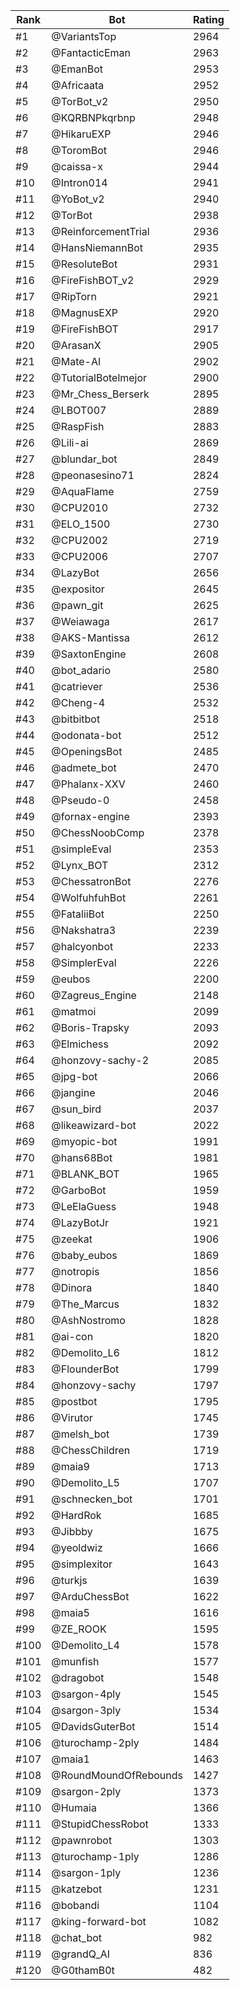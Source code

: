 Rank|Bot|Rating
---|---|---
#1|@VariantsTop|2964
#2|@FantacticEman|2963
#3|@EmanBot|2953
#4|@Africaata|2952
#5|@TorBot_v2|2950
#6|@KQRBNPkqrbnp|2948
#7|@HikaruEXP|2946
#8|@ToromBot|2946
#9|@caissa-x|2944
#10|@Intron014|2941
#11|@YoBot_v2|2940
#12|@TorBot|2938
#13|@ReinforcementTrial|2936
#14|@HansNiemannBot|2935
#15|@ResoluteBot|2931
#16|@FireFishBOT_v2|2929
#17|@RipTorn|2921
#18|@MagnusEXP|2920
#19|@FireFishBOT|2917
#20|@ArasanX|2905
#21|@Mate-AI|2902
#22|@TutorialBotelmejor|2900
#23|@Mr_Chess_Berserk|2895
#24|@LBOT007|2889
#25|@RaspFish|2883
#26|@Lili-ai|2869
#27|@blundar_bot|2849
#28|@peonasesino71|2824
#29|@AquaFlame|2759
#30|@CPU2010|2732
#31|@ELO_1500|2730
#32|@CPU2002|2719
#33|@CPU2006|2707
#34|@LazyBot|2656
#35|@expositor|2645
#36|@pawn_git|2625
#37|@Weiawaga|2617
#38|@AKS-Mantissa|2612
#39|@SaxtonEngine|2608
#40|@bot_adario|2580
#41|@catriever|2536
#42|@Cheng-4|2532
#43|@bitbitbot|2518
#44|@odonata-bot|2512
#45|@OpeningsBot|2485
#46|@admete_bot|2470
#47|@Phalanx-XXV|2460
#48|@Pseudo-0|2458
#49|@fornax-engine|2393
#50|@ChessNoobComp|2378
#51|@simpleEval|2353
#52|@Lynx_BOT|2312
#53|@ChessatronBot|2276
#54|@WolfuhfuhBot|2261
#55|@FataliiBot|2250
#56|@Nakshatra3|2239
#57|@halcyonbot|2233
#58|@SimplerEval|2226
#59|@eubos|2200
#60|@Zagreus_Engine|2148
#61|@matmoi|2099
#62|@Boris-Trapsky|2093
#63|@Elmichess|2092
#64|@honzovy-sachy-2|2085
#65|@jpg-bot|2066
#66|@jangine|2046
#67|@sun_bird|2037
#68|@likeawizard-bot|2022
#69|@myopic-bot|1991
#70|@hans68Bot|1981
#71|@BLANK_BOT|1965
#72|@GarboBot|1959
#73|@LeElaGuess|1948
#74|@LazyBotJr|1921
#75|@zeekat|1906
#76|@baby_eubos|1869
#77|@notropis|1856
#78|@Dinora|1840
#79|@The_Marcus|1832
#80|@AshNostromo|1828
#81|@ai-con|1820
#82|@Demolito_L6|1812
#83|@FlounderBot|1799
#84|@honzovy-sachy|1797
#85|@postbot|1795
#86|@Virutor|1745
#87|@melsh_bot|1739
#88|@ChessChildren|1719
#89|@maia9|1713
#90|@Demolito_L5|1707
#91|@schnecken_bot|1701
#92|@HardRok|1685
#93|@Jibbby|1675
#94|@yeoldwiz|1666
#95|@simplexitor|1643
#96|@turkjs|1639
#97|@ArduChessBot|1622
#98|@maia5|1616
#99|@ZE_ROOK|1595
#100|@Demolito_L4|1578
#101|@munfish|1577
#102|@dragobot|1548
#103|@sargon-4ply|1545
#104|@sargon-3ply|1534
#105|@DavidsGuterBot|1514
#106|@turochamp-2ply|1484
#107|@maia1|1463
#108|@RoundMoundOfRebounds|1427
#109|@sargon-2ply|1373
#110|@Humaia|1366
#111|@StupidChessRobot|1333
#112|@pawnrobot|1303
#113|@turochamp-1ply|1286
#114|@sargon-1ply|1236
#115|@katzebot|1231
#116|@bobandi|1104
#117|@king-forward-bot|1082
#118|@chat_bot|982
#119|@grandQ_AI|836
#120|@G0thamB0t|482
